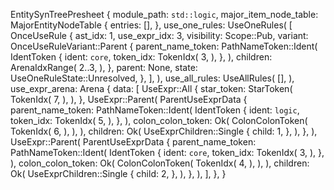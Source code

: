 EntitySynTreePresheet {
    module_path: `std::logic`,
    major_item_node_table: MajorEntityNodeTable {
        entries: [],
    },
    use_one_rules: UseOneRules(
        [
            OnceUseRule {
                ast_idx: 1,
                use_expr_idx: 3,
                visibility: Scope::Pub,
                variant: OnceUseRuleVariant::Parent {
                    parent_name_token: PathNameToken::Ident(
                        IdentToken {
                            ident: `core`,
                            token_idx: TokenIdx(
                                3,
                            ),
                        },
                    ),
                    children: ArenaIdxRange(
                        2..3,
                    ),
                },
                parent: None,
                state: UseOneRuleState::Unresolved,
            },
        ],
    ),
    use_all_rules: UseAllRules(
        [],
    ),
    use_expr_arena: Arena {
        data: [
            UseExpr::All {
                star_token: StarToken(
                    TokenIdx(
                        7,
                    ),
                ),
            },
            UseExpr::Parent(
                ParentUseExprData {
                    parent_name_token: PathNameToken::Ident(
                        IdentToken {
                            ident: `logic`,
                            token_idx: TokenIdx(
                                5,
                            ),
                        },
                    ),
                    colon_colon_token: Ok(
                        ColonColonToken(
                            TokenIdx(
                                6,
                            ),
                        ),
                    ),
                    children: Ok(
                        UseExprChildren::Single {
                            child: 1,
                        },
                    ),
                },
            ),
            UseExpr::Parent(
                ParentUseExprData {
                    parent_name_token: PathNameToken::Ident(
                        IdentToken {
                            ident: `core`,
                            token_idx: TokenIdx(
                                3,
                            ),
                        },
                    ),
                    colon_colon_token: Ok(
                        ColonColonToken(
                            TokenIdx(
                                4,
                            ),
                        ),
                    ),
                    children: Ok(
                        UseExprChildren::Single {
                            child: 2,
                        },
                    ),
                },
            ),
        ],
    },
}